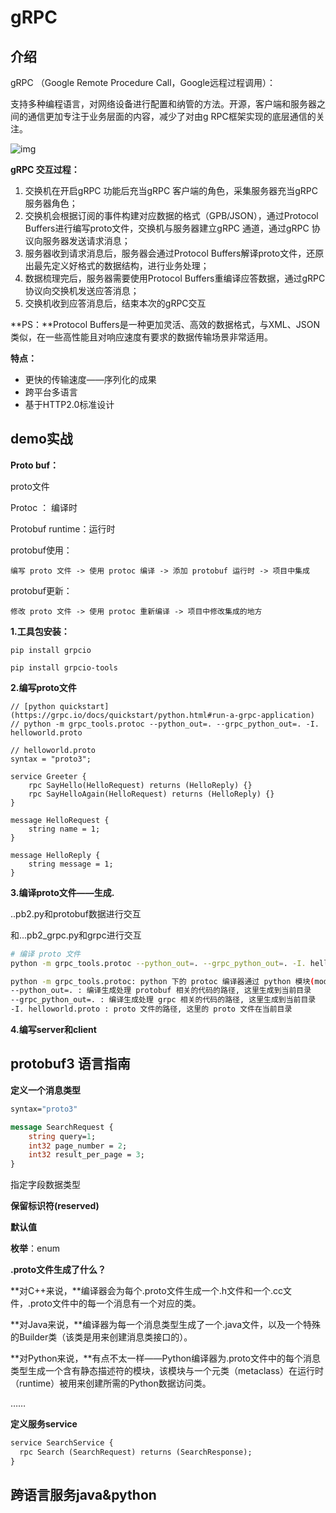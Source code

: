 # gRPC

## 介绍

gRPC （Google Remote Procedure Call，Google远程过程调用）：

​	支持多种编程语言，对网络设备进行配置和纳管的方法。开源，客户端和服务器之间的通信更加专注于业务层面的内容，减少了对由g RPC框架实现的底层通信的关注。

![img](https://tva1.sinaimg.cn/large/008eGmZEly1gmxy9sxpdrj30hs07fdgc.jpg)

**gRPC 交互过程：**

1. 交换机在开启gRPC 功能后充当gRPC 客户端的角色，采集服务器充当gRPC 服务器角色；
2. 交换机会根据订阅的事件构建对应数据的格式（GPB/JSON），通过Protocol Buffers进行编写proto文件，交换机与服务器建立gRPC 通道，通过gRPC 协议向服务器发送请求消息；
3. 服务器收到请求消息后，服务器会通过Protocol Buffers解译proto文件，还原出最先定义好格式的数据结构，进行业务处理；
4. 数据梳理完后，服务器需要使用Protocol Buffers重编译应答数据，通过gRPC协议向交换机发送应答消息；
5. 交换机收到应答消息后，结束本次的gRPC交互

**PS：**Protocol Buffers是一种更加灵活、高效的数据格式，与XML、JSON类似，在一些高性能且对响应速度有要求的数据传输场景非常适用。

**特点：**

- 更快的传输速度——序列化的成果
- 跨平台多语言
- 基于HTTP2.0标准设计



## demo实战

**Proto buf：**

proto文件

Protoc ： 编译时

Protobuf runtime：运行时

protobuf使用：

`编写 proto 文件 -> 使用 protoc 编译 -> 添加 protobuf 运行时 -> 项目中集成`

protobuf更新：

`修改 proto 文件 -> 使用 protoc 重新编译 -> 项目中修改集成的地方`



**1.工具包安装：**

`pip install grpcio`

`pip install grpcio-tools`

**2.编写proto文件**

```
// [python quickstart](https://grpc.io/docs/quickstart/python.html#run-a-grpc-application)
// python -m grpc_tools.protoc --python_out=. --grpc_python_out=. -I. helloworld.proto

// helloworld.proto
syntax = "proto3";

service Greeter {
    rpc SayHello(HelloRequest) returns (HelloReply) {}
    rpc SayHelloAgain(HelloRequest) returns (HelloReply) {}
}

message HelloRequest {
    string name = 1;
}

message HelloReply {
    string message = 1;
}
```

**3.编译proto文件——生成.**

..pb2.py和protobuf数据进行交互

和...pb2_grpc.py和grpc进行交互

```bash
# 编译 proto 文件
python -m grpc_tools.protoc --python_out=. --grpc_python_out=. -I. helloworld.proto

python -m grpc_tools.protoc: python 下的 protoc 编译器通过 python 模块(module) 实现, 所以说这一步非常省心
--python_out=. : 编译生成处理 protobuf 相关的代码的路径, 这里生成到当前目录
--grpc_python_out=. : 编译生成处理 grpc 相关的代码的路径, 这里生成到当前目录
-I. helloworld.proto : proto 文件的路径, 这里的 proto 文件在当前目录
```

**4.编写server和client**

## protobuf3 语言指南

**定义一个消息类型**

```protobuf
syntax="proto3"

message SearchRequest {
	string query=1;
	int32 page_number = 2;
	int32 result_per_page = 3;
}
```

指定字段数据类型

**保留标识符(reserved)**

**默认值**

**枚举**：enum

**.proto文件生成了什么？**

​	**对C++来说，**编译器会为每个.proto文件生成一个.h文件和一个.cc文件，.proto文件中的每一个消息有一个对应的类。

​	**对Java来说，**编译器为每一个消息类型生成了一个.java文件，以及一个特殊的Builder类（该类是用来创建消息类接口的）。

​	**对Python来说，**有点不太一样——Python编译器为.proto文件中的每个消息类型生成一个含有静态描述符的模块，该模块与一个元类（metaclass）在运行时（runtime）被用来创建所需的Python数据访问类。

……



**定义服务service**

```protobuf
service SearchService {
  rpc Search (SearchRequest) returns (SearchResponse);
}
```

## 跨语言服务java&python

